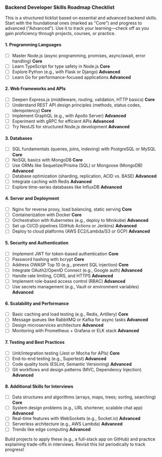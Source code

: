 ### Backend Developer Skills Roadmap Checklist

This is a structured ticklist based on essential and advanced backend skills. Start with the foundational ones (marked as "Core") and progress to advanced ("Advanced"). Use it to track your learning—check off as you gain proficiency through projects, courses, or practice.

#### 1. Programming Languages
- [ ] Master Node.js (async programming, promises, async/await, error handling) **Core**
- [ ] Learn TypeScript for type safety in Node.js **Core**
- [ ] Explore Python (e.g., with Flask or Django) **Advanced**
- [ ] Learn Go for performance-focused applications **Advanced**

#### 2. Web Frameworks and APIs
- [ ] Deepen Express.js (middleware, routing, validation, HTTP basics) **Core**
- [ ] Understand REST API design principles (methods, status codes, idempotency) **Core**
- [ ] Implement GraphQL (e.g., with Apollo Server) **Advanced**
- [ ] Experiment with gRPC for efficient APIs **Advanced**
- [ ] Try NestJS for structured Node.js development **Advanced**

#### 3. Databases
- [ ] SQL fundamentals (queries, joins, indexing) with PostgreSQL or MySQL **Core**
- [ ] NoSQL basics with MongoDB **Core**
- [ ] Use ORMs like Sequelize/Prisma (SQL) or Mongoose (MongoDB) **Advanced**
- [ ] Database optimization (sharding, replication, ACID vs. BASE) **Advanced**
- [ ] Integrate caching with Redis **Advanced**
- [ ] Explore time-series databases like InfluxDB **Advanced**

#### 4. Server and Deployment
- [ ] Nginx for reverse proxy, load balancing, static serving **Core**
- [ ] Containerization with Docker **Core**
- [ ] Orchestration with Kubernetes (e.g., deploy to Minikube) **Advanced**
- [ ] Set up CI/CD pipelines (GitHub Actions or Jenkins) **Advanced**
- [ ] Deploy to cloud platforms (AWS EC2/Lambda/S3 or GCP) **Advanced**

#### 5. Security and Authentication
- [ ] Implement JWT for token-based authentication **Core**
- [ ] Password hashing with bcrypt **Core**
- [ ] Address OWASP Top 10 (e.g., prevent SQL injection) **Core**
- [ ] Integrate OAuth2/OpenID Connect (e.g., Google auth) **Advanced**
- [ ] Handle rate limiting, CORS, and HTTPS **Advanced**
- [ ] Implement role-based access control (RBAC) **Advanced**
- [ ] Use secrets management (e.g., Vault or environment variables) **Advanced**

#### 6. Scalability and Performance
- [ ] Basic caching and load testing (e.g., Redis, Artillery) **Core**
- [ ] Message queues like RabbitMQ or Kafka for async tasks **Advanced**
- [ ] Design microservices architecture **Advanced**
- [ ] Monitoring with Prometheus + Grafana or ELK stack **Advanced**

#### 7. Testing and Best Practices
- [ ] Unit/integration testing (Jest or Mocha for APIs) **Core**
- [ ] End-to-end testing (e.g., Supertest) **Advanced**
- [ ] Code quality tools (ESLint, Semantic Versioning) **Advanced**
- [ ] Git workflows and design patterns (MVC, Dependency Injection) **Advanced**

#### 8. Additional Skills for Interviews
- [ ] Data structures and algorithms (arrays, maps, trees; sorting, searching) **Core**
- [ ] System design problems (e.g., URL shortener, scalable chat app) **Advanced**
- [ ] Real-time features with WebSockets (e.g., Socket.io) **Advanced**
- [ ] Serverless architecture (e.g., AWS Lambda) **Advanced**
- [ ] Trends like edge computing **Advanced**

Build projects to apply these (e.g., a full-stack app on GitHub) and practice explaining trade-offs in interviews. Revisit this list periodically to track progress!